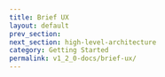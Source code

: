 ```yaml
---
title: Brief UX
layout: default
prev_section:
next_section: high-level-architecture
category: Getting Started
permalink: v1_2_0-docs/brief-ux/
---
```

